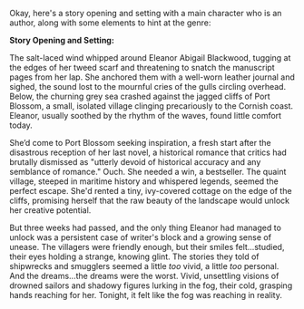 Okay, here's a story opening and setting with a main character who is an author, along with some elements to hint at the genre:

**Story Opening and Setting:**

The salt-laced wind whipped around Eleanor Abigail Blackwood, tugging at the edges of her tweed scarf and threatening to snatch the manuscript pages from her lap. She anchored them with a well-worn leather journal and sighed, the sound lost to the mournful cries of the gulls circling overhead. Below, the churning grey sea crashed against the jagged cliffs of Port Blossom, a small, isolated village clinging precariously to the Cornish coast. Eleanor, usually soothed by the rhythm of the waves, found little comfort today.

She’d come to Port Blossom seeking inspiration, a fresh start after the disastrous reception of her last novel, a historical romance that critics had brutally dismissed as "utterly devoid of historical accuracy and any semblance of romance." Ouch. She needed a win, a bestseller. The quaint village, steeped in maritime history and whispered legends, seemed the perfect escape. She'd rented a tiny, ivy-covered cottage on the edge of the cliffs, promising herself that the raw beauty of the landscape would unlock her creative potential.

But three weeks had passed, and the only thing Eleanor had managed to unlock was a persistent case of writer's block and a growing sense of unease. The villagers were friendly enough, but their smiles felt…studied, their eyes holding a strange, knowing glint. The stories they told of shipwrecks and smugglers seemed a little *too* vivid, a little *too* personal. And the dreams...the dreams were the worst. Vivid, unsettling visions of drowned sailors and shadowy figures lurking in the fog, their cold, grasping hands reaching for her. Tonight, it felt like the fog was reaching in reality. 
